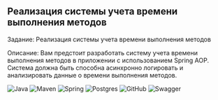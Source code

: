 ## Реализация системы учета времени выполнения методов

Задание: Реализация системы учета времени выполнения методов

Описание: Вам предстоит разработать систему учета времени выполнения методов в приложении с использованием Spring AOP. 
Система должна быть способна асинхронно логировать и анализировать данные о времени выполнения методов.

![Java](https://img.shields.io/badge/java-%23ED8B00.svg?style=for-the-badge&logo=java&logoColor=white "Java 11")
![Maven](https://img.shields.io/badge/Maven-green.svg?style=for-the-badge&logo=mockito&logoColor=white "Maven")
![Spring](https://img.shields.io/badge/Spring-blueviolet.svg?style=for-the-badge&logo=spring&logoColor=white "Spring")
![Postgres](https://img.shields.io/badge/postgres-%23316192.svg?style=for-the-badge&logo=postgresql&logoColor=white)
![GitHub](https://img.shields.io/badge/git-%23121011.svg?style=for-the-badge&logo=github&logoColor=white "Git")
![Swagger](https://img.shields.io/badge/Swagger-%2523121011.svg?style=for-the-badge&logo=swagger&logoColor=white "Swagger")
